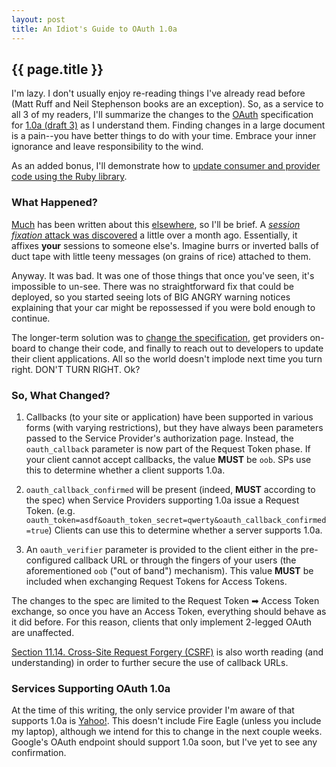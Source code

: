 ```yaml
---
layout: post
title: An Idiot's Guide to OAuth 1.0a
---
```


## {{ page.title }}

I'm lazy. I don't usually enjoy re-reading things I've already read before
(Matt Ruff and Neil Stephenson books are an exception). So, as a service to
all 3 of my readers, I'll summarize the changes to the
[OAuth](http://oauth.net/) specification for [1.0a (draft
3)](http://oauth.googlecode.com/svn/spec/core/1.0a/drafts/3/oauth-core-1_0a.html)
as I understand them. Finding changes in a large document is a pain--you have
better things to do with your time. Embrace your inner ignorance and leave
responsibility to the wind.

As an added bonus, I'll demonstrate how to [update consumer and provider code
using the Ruby
library](/2009/05/20/updating-ruby-consumers-and-providers-to-oauth-10a.html).

### What Happened?

[Much](http://www.readwriteweb.com/archives/how_the_oauth_security_battle_was_won_open_web_sty.php)
has been written about this
[elsewhere](http://www.hueniverse.com/hueniverse/2009/04/explaining-the-oauth-session-fixation-attack.html),
so I'll be brief. A [_session fixation_ attack was
discovered](http://oauth.net/advisories/2009-1) a little over a month ago.
Essentially, it affixes **your** sessions to someone else's. Imagine burrs or
inverted balls of duct tape with little teeny messages (on grains of rice)
attached to them.

Anyway. It was bad. It was one of those things that once you've seen, it's
impossible to un-see. There was no straightforward fix that could be deployed,
so you started seeing lots of BIG ANGRY warning notices explaining that your
car might be repossessed if you were bold enough to continue.

The longer-term solution was to [change the
specification](http://oauth.googlecode.com/svn/spec/core/1.0a/drafts/3/oauth-core-1_0a.html),
get providers on-board to change their code, and finally to reach
out to developers to update their client applications. All so the world
doesn't implode next time you turn right. DON'T TURN RIGHT. Ok?

### So, What Changed?

1. Callbacks (to your site or application) have been supported in various
   forms (with varying restrictions), but they have always been parameters
   passed to the Service Provider's authorization page. Instead, the
   `oauth_callback` parameter is now part of the Request Token phase. If your
   client cannot accept callbacks, the value **MUST** be `oob`. SPs use this
   to determine whether a client supports 1.0a.

2. `oauth_callback_confirmed` will be present (indeed, **MUST** according to
   the spec) when Service Providers supporting 1.0a issue a Request Token.
   (e.g. `oauth_token=asdf&oauth_token_secret=qwerty&oauth_callback_confirmed=true`)
   Clients can use this to determine whether a server supports 1.0a.

3. An `oauth_verifier` parameter is provided to the client either in the
   pre-configured callback URL or through the fingers of your users (the
   aforementioned `oob` ("out of band") mechanism). This value **MUST** be
   included when exchanging Request Tokens for Access Tokens.

The changes to the spec are limited to the Request Token ➡ Access Token
exchange, so once you have an Access Token, everything should behave as it did
before. For this reason, clients that only implement 2-legged OAuth are
unaffected.

[Section 11.14. Cross-Site Request Forgery
(CSRF)](http://oauth.googlecode.com/svn/spec/core/1.0a/drafts/3/oauth-core-1_0a.html#anchor38)
is also worth reading (and understanding) in order to further secure the use
of callback URLs.

### Services Supporting OAuth 1.0a

At the time of this writing, the only service provider I'm aware of that
supports 1.0a is
[Yahoo!](http://developer.yahoo.net/blog/archives/2009/05/oauth_update_3.html).
This doesn't include Fire Eagle (unless you include my laptop), although we
intend for this to change in the next couple weeks. Google's OAuth endpoint
should support 1.0a soon, but I've yet to see any confirmation.
